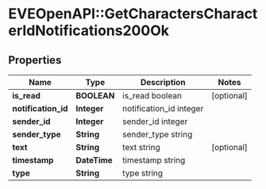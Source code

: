# EVEOpenAPI::GetCharactersCharacterIdNotifications200Ok

## Properties
Name | Type | Description | Notes
------------ | ------------- | ------------- | -------------
**is_read** | **BOOLEAN** | is_read boolean | [optional] 
**notification_id** | **Integer** | notification_id integer | 
**sender_id** | **Integer** | sender_id integer | 
**sender_type** | **String** | sender_type string | 
**text** | **String** | text string | [optional] 
**timestamp** | **DateTime** | timestamp string | 
**type** | **String** | type string | 



